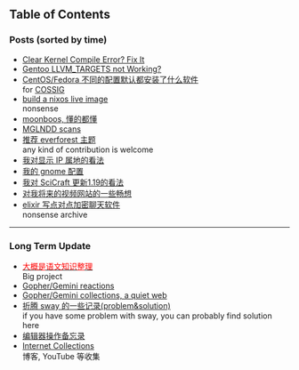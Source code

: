 ## Table of Contents
### Posts (sorted by time)
- [Clear Kernel Compile Error? Fix It](clear_kernel_compile_fix)<br>
- [Gentoo LLVM\_TARGETS not Working?](gentoo_llvm_targets)<br>
- [CentOS/Fedora 不同的配置默认都安装了什么软件](anaconda_kickstarts)<br>
for [COSSIG](https://www.cossig.org)
- [build a nixos live image](nixos)<br>
nonsense
- [moonboos, 懂的都懂](moonboos)<br>
- [MGLNDD scans](weird_mglndd)<br>
- [推荐 everforest 主题](recommend_everforest_theme)<br>
any kind of contribution is welcome
- [我对显示 IP 属地的看法](about_showing_ip)<br>
- [我的 gnome 配置](my_gnome_config)<br>
- [我对 SciCraft 更新1.19的看法](scicraft_update)<br>
- [对我将来的视频网站的一些畅想](plan_for_my_video_site)<br>
- [elixir 写点对点加密聊天软件](p2p_chat)<br>
nonsense archive

---

### Long Term Update
- [<font color=red>大概是语文知识整理</font>](digua-YW)<br>
Big project
- [Gopher/Gemini reactions](re.gmi.txt)<br>
- [Gopher/Gemini collections, a quiet web](gopher_collections.gmi.txt)<br>
- [折腾 sway 的一些记录(problem&solution)](wayland)<br>
if you have some problem with sway, you can probably find solution here
- [编辑器操作备忘录](cheatsheet)<br>
- [Internet Collections](internet_collections)<br>
博客, YouTube 等收集
